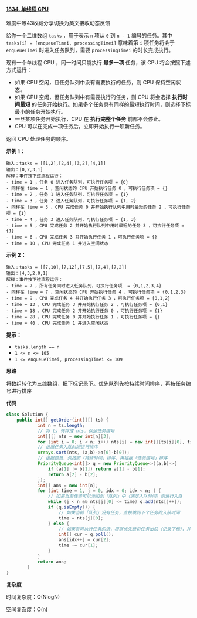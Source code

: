 #### [1834. 单线程 CPU](https://leetcode-cn.com/problems/single-threaded-cpu/)

难度中等43收藏分享切换为英文接收动态反馈

给你一个二维数组 `tasks` ，用于表示 `n` 项从 `0` 到 `n - 1` 编号的任务。其中 `tasks[i] = [enqueueTimei, processingTimei]` 意味着第 `i` 项任务将会于 `enqueueTimei` 时进入任务队列，需要 `processingTimei` 的时长完成执行。

现有一个单线程 CPU ，同一时间只能执行 **最多一项** 任务，该 CPU 将会按照下述方式运行：

- 如果 CPU 空闲，且任务队列中没有需要执行的任务，则 CPU 保持空闲状态。
- 如果 CPU 空闲，但任务队列中有需要执行的任务，则 CPU 将会选择 **执行时间最短** 的任务开始执行。如果多个任务具有同样的最短执行时间，则选择下标最小的任务开始执行。
- 一旦某项任务开始执行，CPU 在 **执行完整个任务** 前都不会停止。
- CPU 可以在完成一项任务后，立即开始执行一项新任务。

返回 CPU 处理任务的顺序。

 

**示例 1：**

```
输入：tasks = [[1,2],[2,4],[3,2],[4,1]]
输出：[0,2,3,1]
解释：事件按下述流程运行： 
- time = 1 ，任务 0 进入任务队列，可执行任务项 = {0}
- 同样在 time = 1 ，空闲状态的 CPU 开始执行任务 0 ，可执行任务项 = {}
- time = 2 ，任务 1 进入任务队列，可执行任务项 = {1}
- time = 3 ，任务 2 进入任务队列，可执行任务项 = {1, 2}
- 同样在 time = 3 ，CPU 完成任务 0 并开始执行队列中用时最短的任务 2 ，可执行任务项 = {1}
- time = 4 ，任务 3 进入任务队列，可执行任务项 = {1, 3}
- time = 5 ，CPU 完成任务 2 并开始执行队列中用时最短的任务 3 ，可执行任务项 = {1}
- time = 6 ，CPU 完成任务 3 并开始执行任务 1 ，可执行任务项 = {}
- time = 10 ，CPU 完成任务 1 并进入空闲状态
```

**示例 2：**

```
输入：tasks = [[7,10],[7,12],[7,5],[7,4],[7,2]]
输出：[4,3,2,0,1]
解释：事件按下述流程运行： 
- time = 7 ，所有任务同时进入任务队列，可执行任务项  = {0,1,2,3,4}
- 同样在 time = 7 ，空闲状态的 CPU 开始执行任务 4 ，可执行任务项 = {0,1,2,3}
- time = 9 ，CPU 完成任务 4 并开始执行任务 3 ，可执行任务项 = {0,1,2}
- time = 13 ，CPU 完成任务 3 并开始执行任务 2 ，可执行任务项 = {0,1}
- time = 18 ，CPU 完成任务 2 并开始执行任务 0 ，可执行任务项 = {1}
- time = 28 ，CPU 完成任务 0 并开始执行任务 1 ，可执行任务项 = {}
- time = 40 ，CPU 完成任务 1 并进入空闲状态
```

 

**提示：**

- `tasks.length == n`
- `1 <= n <= 105`
- `1 <= enqueueTimei, processingTimei <= 109`

**思路**

将数组转化为三维数组，把下标记录下。优先队列先按持续时间排序，再按任务编号进行排序

**代码**

```java
class Solution {
    public int[] getOrder(int[][] ts) {
            int n = ts.length;
            // 将 ts 转存成 nts，保留任务编号
            int[][] nts = new int[n][3];
            for (int i = 0; i < n; i++) nts[i] = new int[]{ts[i][0], ts[i][1], i};
            // 根据任务入队时间进行排序
            Arrays.sort(nts, (a,b)->a[0]-b[0]);
            // 根据题意，先按照「持续时间」排序，再根据「任务编号」排序
            PriorityQueue<int[]> q = new PriorityQueue<>((a,b)->{
                if (a[1] != b[1]) return a[1] - b[1];
                return a[2] - b[2];
            });
            int[] ans = new int[n];
            for (int time = 1, j = 0, idx = 0; idx < n; ) {
                // 如果当前任务可以添加到「队列」中（满足入队时间）则进行入队
                while (j < n && nts[j][0] <= time) q.add(nts[j++]);
                if (q.isEmpty()) {
                    // 如果当前「队列」没有任务，直接跳到下个任务的入队时间
                    time = nts[j][0];
                } else {
                    // 如果有可执行任务的话，根据优先级将任务出队（记录下标），并跳到该任务完成时间点
                    int[] cur = q.poll();
                    ans[idx++] = cur[2];
                    time += cur[1];
                }
            }
            return ans;
        }
}
```

**复杂度**

时间复杂度：O(NlogN)

空间复杂度：O(n)